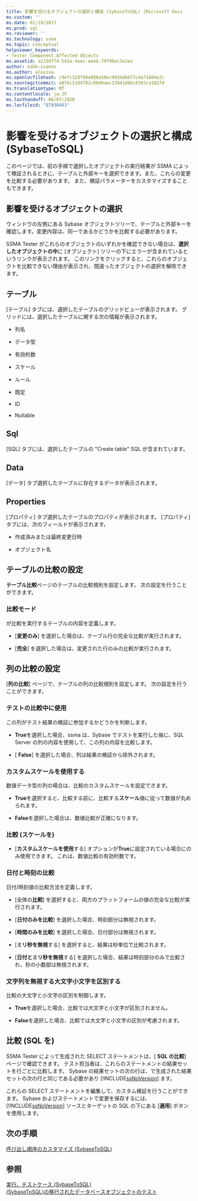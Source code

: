 ```yaml
---
title: 影響を受けるオブジェクトの選択と構成 (SybaseToSQL) |Microsoft Docs
ms.custom: ''
ms.date: 01/19/2017
ms.prod: sql
ms.reviewer: ''
ms.technology: ssma
ms.topic: conceptual
helpviewer_keywords:
- Tester Component,Affected Objects
ms.assetid: a219df74-543a-4aec-aeeb-79f90ac3e2ee
author: nahk-ivanov
ms.author: alexiva
ms.openlocfilehash: c9efc329f80e880a58ec9926db677c4a71604e2c
ms.sourcegitcommit: e8f6c51d4702c0046aec1394109bc0503ca182f0
ms.translationtype: MT
ms.contentlocale: ja-JP
ms.lasthandoff: 08/07/2020
ms.locfileid: "87930443"
---
```

# <a name="selecting-and-configuring-affected-objects-sybasetosql"></a>影響を受けるオブジェクトの選択と構成 (SybaseToSQL)
このページでは、前の手順で選択したオブジェクトの実行結果が SSMA によって検証されるときに、テーブルと外部キーを選択できます。また、これらの変更を比較する必要があります。 また、検証パラメーターをカスタマイズすることもできます。  
  
## <a name="selection-of-affected-objects"></a>影響を受けるオブジェクトの選択  
ウィンドウの左側にある Sybase オブジェクトツリーで、テーブルと外部キーを確認します。変更内容は、同一であるかどうかを比較する必要があります。  
  
SSMA Tester がこれらのオブジェクトのいずれかを確認できない場合は、**選択したオブジェクトの中**に [オブジェクト] ツリーの下にエラーが含まれているというリンクが表示されます。 このリンクをクリックすると、これらのオブジェクトを比較できない理由が表示され、間違ったオブジェクトの選択を解除できます。  
  
## <a name="table"></a>テーブル  
[テーブル] タブには、選択したテーブルのグリッドビューが表示されます。 グリッドには、選択したテーブルに関する次の情報が表示されます。  
  
-   列名  
  
-   データ型  
  
-   有効桁数  
  
-   スケール  
  
-   ルール  
  
-   既定  
  
-   ID  
  
-   Nullable  
  
## <a name="sql"></a>Sql  
[SQL] タブには、選択したテーブルの "Create table" SQL が含まれています。  
  
## <a name="data"></a>Data  
[データ] タブ選択したテーブルに存在するデータが表示されます。  
  
## <a name="properties"></a>Properties  
[プロパティ] タブ選択したテーブルのプロパティが表示されます。 [プロパティ] タブには、次のフィールドが表示されます。  
  
-   作成済みまたは最終変更日時  
  
-   オブジェクト名  
  
## <a name="table-comparison-settings"></a>テーブルの比較の設定  
**テーブル比較**ページのテーブルの比較規則を設定します。 次の設定を行うことができます。  
  
### <a name="comparison-mode"></a>比較モード  
が比較を実行するテーブルの内容を定義します。  
  
-   [**変更のみ**] を選択した場合は、テーブル行の完全な比較が実行されます。  
  
-   [**完全**] を選択した場合は、変更された行のみの比較が実行されます。  
  
## <a name="column-comparison-settings"></a>列の比較の設定  
[**列の比較**] ページで、テーブルの列の比較規則を設定します。 次の設定を行うことができます。  
  
### <a name="use-during-test-comparisons"></a>テストの比較中に使用  
この列がテスト結果の検証に参加するかどうかを判断します。  
  
-   **True**を選択した場合、ssma は、Sybase でテストを実行した後に、SQL Server の列の内容を使用して、この列の内容を比較します。
  
-   [ **False**] を選択した場合、列は結果の検証から除外されます。  
  
### <a name="use-custom-scale"></a>カスタムスケールを使用する  
数値データ型の列の場合は、比較のカスタムスケールを設定できます。  
  
-   **True**を選択すると、比較する前に、比較する**スケール**値に従って数値が丸められます。  
  
-   **False**を選択した場合は、数値比較が正確になります。  
  
### <a name="comparing-scale"></a>比較 (スケールを)  
  
-   [**カスタムスケールを使用**する] オプションが**True**に設定されている場合にのみ使用できます。 これは、数値比較の有効桁数です。  
  
### <a name="date-time-comparing"></a>日付と時刻の比較  
日付/時刻値の比較方法を定義します。  
  
-   [全体の**比較**] を選択すると、両方のプラットフォームの値の完全な比較が実行されます。  
  
-   [**日付のみを比較**] を選択した場合、時刻部分は無視されます。  
  
-   [**時間のみを比較**] を選択した場合、日付部分は無視されます。  
  
-   [**ミリ秒を無視**する] を選択すると、結果は秒単位で比較されます。  
  
-   [**日付とミリ秒を無視**する] を選択した場合、結果は時刻部分のみで比較され、秒の小数部は無視されます。  
  
### <a name="ignore-strings-case"></a>文字列を無視する大文字小文字を区別する  
比較の大文字と小文字の区別を制御します。  
  
-   **True**を選択した場合、比較では大文字と小文字が区別されません。  
  
-   **False**を選択した場合、比較では大文字と小文字の区別が考慮されます。  
  
## <a name="comparing-sql"></a>比較 (SQL を)  
SSMA Tester によって生成された SELECT ステートメントは、[ **SQL の比較**] ページで確認できます。 テスト担当者は、これらのステートメントの結果セットを行ごとに比較します。 Sybase の結果セットの次の行は、で生成された結果セットの次の行と同じである必要があり [!INCLUDE[ssNoVersion](../../includes/ssnoversion-md.md)] ます。  
  
これらの SELECT ステートメントを編集して、カスタム検証を行うことができます。 Sybase およびステートメントで変更を保存するには、 [!INCLUDE[ssNoVersion](../../includes/ssnoversion-md.md)] ソースとターゲットの SQL の下にある [**適用**] ボタンを使用します。  
  
## <a name="next-step"></a>次の手順  
[呼び出し順序のカスタマイズ &#40;SybaseToSQL&#41;](../../ssma/sybase/customizing-calls-order-sybasetosql.md)  
  
## <a name="see-also"></a>参照  
[実行、テストケース &#40;SybaseToSQL&#41;](../../ssma/sybase/running-test-cases-sybasetosql.md)  
[&#40;SybaseToSQL&#41;の移行されたデータベースオブジェクトのテスト](../../ssma/sybase/testing-migrated-database-objects-sybasetosql.md)  
  
